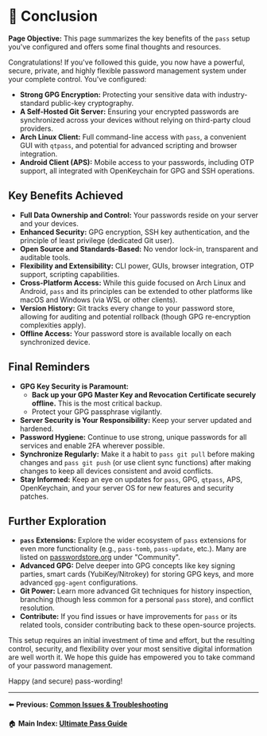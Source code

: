 # 🏁 Conclusion

**Page Objective:** This page summarizes the key benefits of the `pass` setup you've configured and offers some final thoughts and resources.

Congratulations! If you've followed this guide, you now have a powerful, secure, private, and highly flexible password management system under your complete control. You've configured:

*   **Strong GPG Encryption:** Protecting your sensitive data with industry-standard public-key cryptography.
*   **A Self-Hosted Git Server:** Ensuring your encrypted passwords are synchronized across your devices without relying on third-party cloud providers.
*   **Arch Linux Client:** Full command-line access with `pass`, a convenient GUI with `qtpass`, and potential for advanced scripting and browser integration.
*   **Android Client (APS):** Mobile access to your passwords, including OTP support, all integrated with OpenKeychain for GPG and SSH operations.

## Key Benefits Achieved

*   **Full Data Ownership and Control:** Your passwords reside on your server and your devices.
*   **Enhanced Security:** GPG encryption, SSH key authentication, and the principle of least privilege (dedicated Git user).
*   **Open Source and Standards-Based:** No vendor lock-in, transparent and auditable tools.
*   **Flexibility and Extensibility:** CLI power, GUIs, browser integration, OTP support, scripting capabilities.
*   **Cross-Platform Access:** While this guide focused on Arch Linux and Android, `pass` and its principles can be extended to other platforms like macOS and Windows (via WSL or other clients).
*   **Version History:** Git tracks every change to your password store, allowing for auditing and potential rollback (though GPG re-encryption complexities apply).
*   **Offline Access:** Your password store is available locally on each synchronized device.

## Final Reminders

*   **GPG Key Security is Paramount:**
    *   **Back up your GPG Master Key and Revocation Certificate securely offline.** This is the most critical backup.
    *   Protect your GPG passphrase vigilantly.
*   **Server Security is Your Responsibility:** Keep your server updated and hardened.
*   **Password Hygiene:** Continue to use strong, unique passwords for all services and enable 2FA wherever possible.
*   **Synchronize Regularly:** Make it a habit to `pass git pull` before making changes and `pass git push` (or use client sync functions) after making changes to keep all devices consistent and avoid conflicts.
*   **Stay Informed:** Keep an eye on updates for `pass`, GPG, `qtpass`, APS, OpenKeychain, and your server OS for new features and security patches.

## Further Exploration

*   **`pass` Extensions:** Explore the wider ecosystem of `pass` extensions for even more functionality (e.g., `pass-tomb`, `pass-update`, etc.). Many are listed on [passwordstore.org](https://www.passwordstore.org/) under "Community".
*   **Advanced GPG:** Delve deeper into GPG concepts like key signing parties, smart cards (YubiKey/Nitrokey) for storing GPG keys, and more advanced `gpg-agent` configurations.
*   **Git Power:** Learn more advanced Git techniques for history inspection, branching (though less common for a personal `pass` store), and conflict resolution.
*   **Contribute:** If you find issues or have improvements for `pass` or its related tools, consider contributing back to these open-source projects.

This setup requires an initial investment of time and effort, but the resulting control, security, and flexibility over your most sensitive digital information are well worth it. We hope this guide has empowered you to take command of your password management.

Happy (and secure) pass-wording!

---
⬅️ **Previous: [Common Issues & Troubleshooting](./10_Troubleshooting.md)**

🏠 **Main Index: [Ultimate Pass Guide](./README.md)**